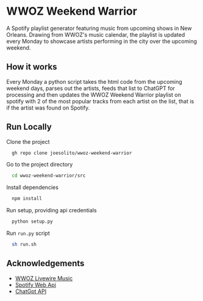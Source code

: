 # WWOZ Weekend Warrior

A Spotify playlist generator featuring music from upcoming shows in New Orleans. Drawing from WWOZ's music calendar, the playlist is updated every Monday to showcase artists performing in the city over the upcoming weekend.

## How it works

Every Monday a python script takes the html code from the upcoming weekend days, parses out the artists, feeds that list to ChatGPT for processing and then updates the WWOZ Weekend Warrior playlist on spotify with 2 of the most popular tracks from each artist on the list, that is if the artist was found on Spotify.

## Run Locally

Clone the project

```bash
  gh repo clone joesolito/wwoz-weekend-warrior
```

Go to the project directory

```bash
  cd wwoz-weekend-warrior/src
```

Install dependencies

```bash
  npm install
```

Run setup, providing api credentials

```bash
  python setup.py
```

Run `run.py` script

```bash
  sh run.sh
```

## Acknowledgements

- [WWOZ Livewire Music](https://www.wwoz.org/calendar/livewire-music)
- [Spotify Web Api](https://developer.spotify.com/documentation/web-api)
- [ChatGpt API](https://platform.openai.com/docs/api-reference)

